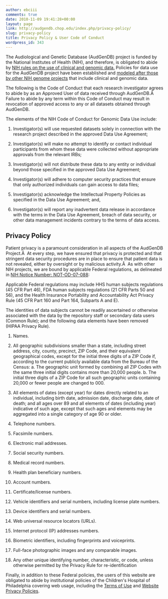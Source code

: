 ```yaml
---
author: ebciii
comments: true
date: 2010-11-09 19:41:28+00:00
layout: page
link: http://audgendb.chop.edu/index.php/privacy-policy/
slug: privacy-policy
title: Privacy Policy & User Code of Conduct
wordpress_id: 343
---
```


The Audiological and Genetic Database (AudGenDB) project is funded by the National Institutes of Health (NIH), and therefore, is obligated to abide by [NIH rules on the use of clinical and genomic data.](http://grants.nih.gov/grants/guide/notice-files/NOT-OD-07-088.html) Policies for data use for the AudGenDB project have been established and [modeled after those by other NIH genome projects](https://dbgap.ncbi.nlm.nih.gov/aa/GWAS_Code_of_Conduct.html) that include clinical and genomic data.




The following is the Code of Conduct that each research investigator agrees  to abide by as an Approved User of data received through AudGenDB.Â   Failure to abide by any term within this  Code of Conduct may result in revocation of approved access to any or all datasets obtained through AudGenDB.


The elements of the NIH Code of Conduct for Genomic Data Use include:



	
  1. Investigator(s) will use requested datasets solely in connection with  the research project described in the approved Data Use Agreement;

	
  2. Investigator(s) will make no attempt to identify or contact individual  participants from whom these data were collected without appropriate approvals from the relevant IRBs;

	
  3. Investigator(s) will not distribute these data to any entity or individual  beyond those specified in the approved Data Use Agreement;

	
  4. Investigator(s) will adhere to computer security practices that ensure that  only authorized individuals can gain access to data files;

	
  5. Investigator(s) acknowledge the Intellectual Property Policies as specified   in the Data Use Agreement; and,

	
  6. Investigator(s) will report any inadvertent data release in accordance with   the terms in the Data Use Agreement, breach of data security, or other data  management incidents contrary to the terms of data access.




## Privacy Policy


Patient privacy is a paramount consideration in all aspects of the AudGenDB Project.Â  At every step, we have ensured that privacy is protected and that stringent data security procedures are in place to ensure that patient data is not revealed, either by oversight or by malicious activity.Â  As with other NIH projects, we are bound by applicable Federal regulations, as delineated in [NIH Notice Number: NOT-OD-07-088](http://grants.nih.gov/grants/guide/notice-files/NOT-OD-07-088.html):


Applicable Federal regulations may include HHS human subjects regulations (45 CFR Part 46), FDA human subjects regulations (21 CFR Parts 50 and 56), and the Health Insurance Portability and Accountability Act Privacy Rule (45 CFR Part 160 and Part 164, Subparts A and E).




The identities of data subjects cannot be readily ascertained or otherwise associated with the data by the repository staff or secondary data users (Common Rule); and the following data elements have been removed (HIPAA Privacy Rule).






	
  1. Names.

	
  2. All geographic subdivisions smaller than a state, including street address, city, county, precinct, ZIP Code, and their equivalent geographical codes, except for the initial three digits of a ZIP Code if, according to the current publicly available data from the Bureau of the Census: a. The geographic unit formed by combining all ZIP Codes with the same three initial digits contains more than 20,000 people. b. The initial three digits of a ZIP Code for all such geographic units containing 20,000 or fewer people are changed to 000.

	
  3. All elements of dates (except year) for dates directly related to an individual, including birth date, admission date, discharge date, date of death; and all ages over 89 and all elements of dates (including year) indicative of such age, except that such ages and elements may be aggregated into a single category of age 90 or older.

	
  4. Telephone numbers.

	
  5. Facsimile numbers.

	
  6. Electronic mail addresses.

	
  7. Social security numbers.

	
  8. Medical record numbers.

	
  9. Health plan beneficiary numbers.

	
  10. Account numbers.

	
  11. Certificate/license numbers.

	
  12. Vehicle identifiers and serial numbers, including license plate numbers.

	
  13. Device identifiers and serial numbers.

	
  14. Web universal resource locators (URLs).

	
  15. Internet protocol (IP) addresses numbers.

	
  16. Biometric identifiers, including fingerprints and voiceprints.

	
  17. Full-face photographic images and any comparable images.

	
  18. Any other unique identifying number, characteristic, or code, unless otherwise permitted by the Privacy Rule for re-identification


Finally, in addition to these Federal policies, the users of this website are obligated to abide by institutional policies of the Children's Hospital of Philadelphia covering web usage, including the [Terms of Use](http://www.research.chop.edu/terms/) and [Website Privacy Policies](http://www.research.chop.edu/privacy/).
